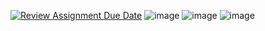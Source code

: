 [![Review Assignment Due Date](https://classroom.github.com/assets/deadline-readme-button-22041afd0340ce965d47ae6ef1cefeee28c7c493a6346c4f15d667ab976d596c.svg)](https://classroom.github.com/a/W2_TH6Rw)
![image](https://github.com/user-attachments/assets/96146853-11d2-4410-b151-06401de6b5d9)
![image](https://github.com/user-attachments/assets/0387f382-c8fc-4be9-8b43-7d0e09a0c5a9)
![image](https://github.com/user-attachments/assets/e1fd86d0-1daa-46b1-ac84-e79bcf07f569)
